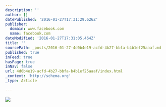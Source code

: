 ```yaml
---
description: ''
author: []
datePublished: '2016-01-27T17:31:29.626Z'
publisher:
  domain: www.facebook.com
  name: facebook.com
dateModified: '2016-01-27T17:31:05.464Z'
title: ''
sourcePath: _posts/2016-01-27-4d0b4e19-acfd-4b27-bbfa-b4b1ef25aaaf.md
published: true
inFeed: true
hasPage: true
inNav: false
url: 4d0b4e19-acfd-4b27-bbfa-b4b1ef25aaaf/index.html
_context: 'http://schema.org'
_type: Article

---
```

![](https://scontent-dfw1-1.xx.fbcdn.net/hphotos-xfa1/v/t1.0-9/11887974_701788949925756_3366833521142420799_n.png?oh=d046793cdbf6127808fab9544cd91974&oe=5733C030)